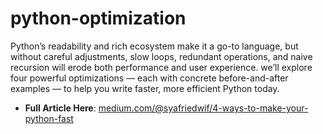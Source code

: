 # python-optimization

Python’s readability and rich ecosystem make it a go-to language, but without careful adjustments, slow loops, redundant operations, and naive recursion will erode both performance and user experience. we’ll explore four powerful optimizations — each with concrete before-and-after examples — to help you write faster, more efficient Python today.

- **Full Article Here**: [medium.com/@syafriedwif/4-ways-to-make-your-python-fast](https://medium.com/@syafriedwif/4-python-optimization-thats-10x-faster-8db274761f68)
